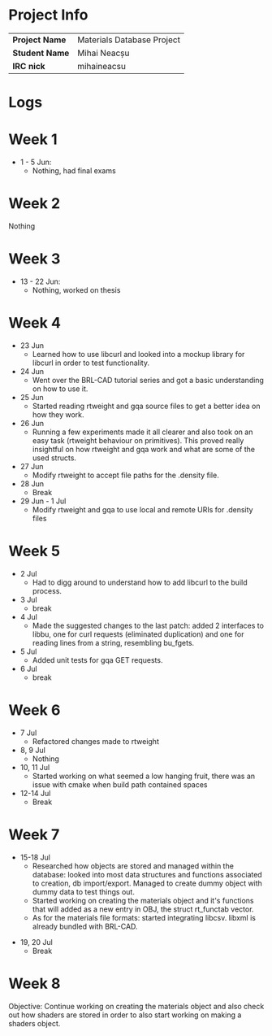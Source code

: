 # Project Info

|                  |                            |
|------------------|----------------------------|
| **Project Name** | Materials Database Project |
| **Student Name** | Mihai Neacșu               |
| **IRC nick**     | mihaineacsu                |

# Logs

# Week 1

-   1 - 5 Jun:
    -   Nothing, had final exams

# Week 2

Nothing

# Week 3

-   13 - 22 Jun:
    -   Nothing, worked on thesis

# Week 4

-   23 Jun
    -   Learned how to use libcurl and looked into a mockup library for
        libcurl in order to test functionality.
-   24 Jun
    -   Went over the BRL-CAD tutorial series and got a basic
        understanding on how to use it.
-   25 Jun
    -   Started reading rtweight and gqa source files to get a better
        idea on how they work.
-   26 Jun
    -   Running a few experiments made it all clearer and also took on
        an easy task (rtweight behaviour on primitives). This proved
        really insightful on how rtweight and gqa work and what are some
        of the used structs.
-   27 Jun
    -   Modify rtweight to accept file paths for the .density file.
-   28 Jun
    -   Break
-   29 Jun - 1 Jul
    -   Modify rtweight and gqa to use local and remote URIs for
        .density files

# Week 5

-   2 Jul
    -   Had to digg around to understand how to add libcurl to the build
        process.
-   3 Jul
    -   break
-   4 Jul
    -   Made the suggested changes to the last patch: added 2 interfaces
        to libbu, one for curl requests (eliminated duplication) and one
        for reading lines from a string, resembling bu_fgets.
-   5 Jul
    -   Added unit tests for gqa GET requests.
-   6 Jul
    -   break

# Week 6

-   7 Jul
    -   Refactored changes made to rtweight
-   8, 9 Jul
    -   Nothing
-   10, 11 Jul
    -   Started working on what seemed a low hanging fruit, there was an
        issue with cmake when build path contained spaces
-   12-14 Jul
    -   Break

# Week 7

-   15-18 Jul
    -   Researched how objects are stored and managed within the
        database: looked into most data structures and functions
        associated to creation, db import/export. Managed to create
        dummy object with dummy data to test things out.
    -   Started working on creating the materials object and it's
        functions that will added as a new entry in OBJ, the struct
        rt_functab vector.
    -   As for the materials file formats: started integrating libcsv.
        libxml is already bundled with BRL-CAD.

<!-- -->

-   19, 20 Jul
    -   Break

# Week 8

Objective: Continue working on creating the materials object and also
check out how shaders are stored in order to also start working on
making a shaders object.